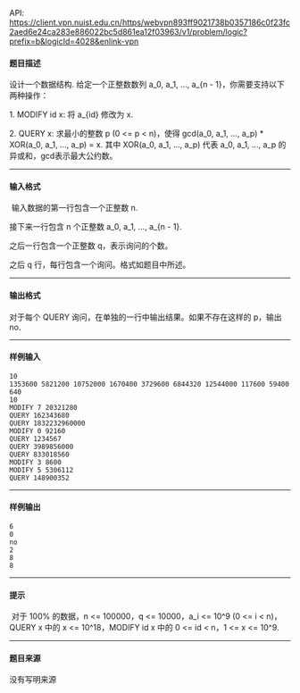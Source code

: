 API: https://client.vpn.nuist.edu.cn/https/webvpn893ff9021738b0357186c0f23fc2aed6e24ca283e886022bc5d861ea12f03963/v1/problem/logic?prefix=b&logicId=4028&enlink-vpn

#### 题目描述

设计一个数据结构. 给定一个正整数数列 a\_0, a\_1, ..., a\_{n - 1}，你需要支持以下两种操作：

1\. MODIFY id x: 将 a\_{id} 修改为 x.

2\. QUERY x: 求最小的整数 p (0 <= p < n)，使得 gcd(a\_0, a\_1, ..., a\_p) \* XOR(a\_0, a\_1, ..., a\_p) = x. 其中 XOR(a\_0, a\_1, ..., a\_p) 代表 a\_0, a\_1, ..., a\_p 的异或和，gcd表示最大公约数。

---

#### 输入格式

 输入数据的第一行包含一个正整数 n.

接下来一行包含 n 个正整数 a\_0, a\_1, ..., a\_{n - 1}.

之后一行包含一个正整数 q，表示询问的个数。

之后 q 行，每行包含一个询问。格式如题目中所述。

---

#### 输出格式

对于每个 QUERY 询问，在单独的一行中输出结果。如果不存在这样的 p，输出 no.

---

#### 样例输入
```
10
1353600 5821200 10752000 1670400 3729600 6844320 12544000 117600 59400 640
10
MODIFY 7 20321280
QUERY 162343680
QUERY 1832232960000
MODIFY 0 92160
QUERY 1234567
QUERY 3989856000
QUERY 833018560
MODIFY 3 8600
MODIFY 5 5306112
QUERY 148900352
```

---

#### 样例输出
```
6
0
no
2
8
8
```

---

#### 提示

 对于 100% 的数据，n <= 100000，q <= 10000，a\_i <= 10^9 (0 <= i < n)，QUERY x 中的 x <= 10^18，MODIFY id x 中的 0 <= id < n，1 <= x <= 10^9.

---

#### 题目来源

没有写明来源